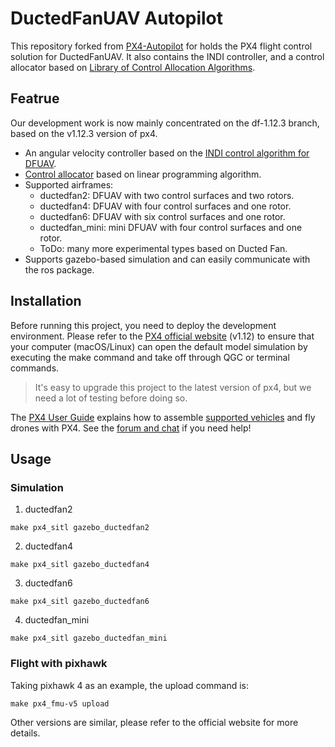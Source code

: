 # DuctedFanUAV Autopilot

This repository forked from [PX4-Autopilot](https://github.com/PX4/PX4-Autopilot.git) for holds the PX4 flight control solution for DuctedFanUAV. It also contains the INDI controller, and a control allocator based on [Library of Control Allocation Algorithms](https://github.com/mengchaoheng/control_allocation.git).

## Featrue
Our development work is now mainly concentrated on the df-1.12.3 branch, based on the v1.12.3 version of px4.
* An angular velocity controller based on the [INDI control algorithm for DFUAV](https://github.com/mengchaoheng/DuctedFanUAV-Autopilot/tree/df-1.12.3/src/modules/mc_rate_control/IndiControl).
* [Control allocator](https://github.com/mengchaoheng/DuctedFanUAV-Autopilot/blob/df-1.12.3/src/lib/mixer_module/ControlAllocation.h) based on linear programming algorithm.
* Supported airframes:
  * ductedfan2: DFUAV with two control surfaces and two rotors.
  * ductedfan4: DFUAV with four control surfaces and one rotor.
  * ductedfan6: DFUAV with six control surfaces and one rotor.
  * ductedfan_mini: mini DFUAV with four control surfaces and one rotor.
  * ToDo: many more experimental types based on Ducted Fan.
* Supports gazebo-based simulation and can easily communicate with the ros package.


## Installation
Before running this project, you need to deploy the development environment. Please refer to the [PX4 official website](https://docs.px4.io/v1.12/en/) (v1.12) to ensure that your computer (macOS/Linux) can open the default model simulation by executing the make command and take off through QGC or terminal commands.

> It's easy to upgrade this project to the latest version of px4, but we need a lot of testing before doing so.


The [PX4 User Guide](https://docs.px4.io/master/en/) explains how to assemble [supported vehicles](https://docs.px4.io/master/en/airframes/airframe_reference.html) and fly drones with PX4.
See the [forum and chat](https://docs.px4.io/master/en/#support) if you need help!


## Usage
### Simulation
1. ductedfan2
```
make px4_sitl gazebo_ductedfan2
```
2. ductedfan4
```
make px4_sitl gazebo_ductedfan4
```
3. ductedfan6
```
make px4_sitl gazebo_ductedfan6
```
4. ductedfan_mini
```
make px4_sitl gazebo_ductedfan_mini
```
### Flight with pixhawk

Taking pixhawk 4 as an example, the upload command is:

```
make px4_fmu-v5 upload
```
Other versions are similar, please refer to the official website for more details.
